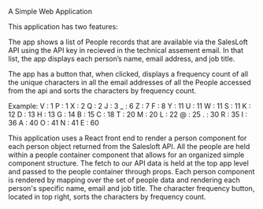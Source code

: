 A Simple Web Application

This application has two features:

The app shows a list of People records that are available via the SalesLoft API using the API key in recieved in the technical assement email. In that list, the app displays each person’s name, email address, and job title.

The app has a button that, when clicked, displays a frequency count of all the unique characters in all the email addresses of all the People accessed from the api and sorts the characters by frequency count.

Example: 
V : 1
P : 1
X : 2
Q : 2
J : 3
_ : 6
Z : 7
F : 8
Y : 11
U : 11
W : 11
S : 11
K : 12
D : 13
H : 13
G : 14
B : 15
C : 18
T : 20
M : 20
L : 22
@ : 25
. : 30
R : 35
I : 36
A : 40
O : 41
N : 41
E : 60


This application uses a React front end to render a person component for each person object returned from the Salesloft API. All the people are held within a people container component that allows for an organized simple component structure. The fetch to our API data is held at the top app level and passed to the people container through props. Each person component is rendered by mapping over the set of people data and rendering each person's specific name, email and job title. The character frequency button, located in top right, sorts the characters by frequency count.
